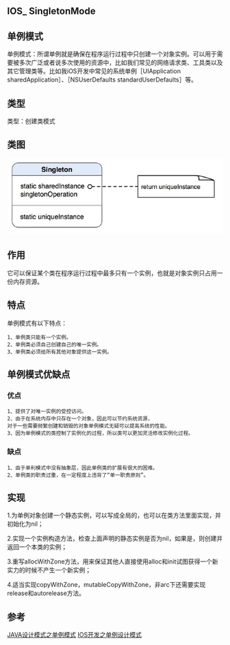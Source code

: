 ## IOS_ SingletonMode

## 单例模式
单例模式：所谓单例就是确保在程序运行过程中只创建一个对象实例。可以用于需要被多次广泛或者说多次使用的资源中，比如我们常见的网络请求类、工具类以及其它管理类等。比如我iOS开发中常见的系统单例［UIApplication sharedApplication］、［NSUserDefaults  standardUserDefaults］等。

## 类型
类型：创建类模式

## 类图
![单例模式类图](./Resource/1.png)

## 作用
它可以保证某个类在程序运行过程中最多只有一个实例，也就是对象实例只占用一份内存资源。

## 特点
单例模式有以下特点：
	
	1、单例类只能有一个实例。
	2、单例类必须自己创建自己的唯一实例。
	3、单例类必须给所有其他对象提供这一实例。
	
## 单例模式优缺点

### 优点
	1、提供了对唯一实例的受控访问。
	2、由于在系统内存中只存在一个对象，因此可以节约系统资源，
	对于一些需要频繁创建和销毁的对象单例模式无疑可以提高系统的性能。
	3、因为单例模式的类控制了实例化的过程，所以类可以更加灵活修改实例化过程。

### 缺点
	1、由于单利模式中没有抽象层，因此单例类的扩展有很大的困难。
	2、单例类的职责过重，在一定程度上违背了“单一职责原则”。
	

## 实现
1.为单例对象创建一个静态实例，可以写成全局的，也可以在类方法里面实现，并初始化为nil；

2.实现一个实例构造方法，检查上面声明的静态实例是否为nil，如果是，则创建并返回一个本类的实例；

3.重写allocWithZone方法，用来保证其他人直接使用alloc和init试图获得一个新实力的时候不产生一个新实例；

4.适当实现copyWithZone，mutableCopyWithZone，非arc下还需要实现release和autorelease方法。

## 参考
[JAVA设计模式之单例模式](https://blog.csdn.net/jason0539/article/details/23297037) 
[IOS开发之单例设计模式](https://www.cnblogs.com/JackieHoo/p/5050010.html)
